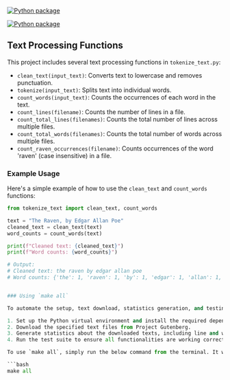 [![Python package](https://github.com/thammo4/qje5vf_DS5111su24_lab_01/actions/workflows/validations.yml/badge.svg)](https://github.com/thammo4/qje5vf_DS5111su24_lab_01/actions/workflows/validations.yml)

[![Python package](https://github.com/thammo4/qje5vf_DS5111su24_lab_01/actions/workflows/validations.yml/badge.svg)](https://github.com/thammo4/qje5vf_DS5111su24_lab_01/actions/workflows/validations.yml)
## Text Processing Functions

This project includes several text processing functions in `tokenize_text.py`:

- `clean_text(input_text)`: Converts text to lowercase and removes punctuation.
- `tokenize(input_text)`: Splits text into individual words.
- `count_words(input_text)`: Counts the occurrences of each word in the text.
- `count_lines(filename)`: Counts the number of lines in a file.
- `count_total_lines(filenames)`: Counts the total number of lines across multiple files.
- `count_total_words(filenames)`: Counts the total number of words across multiple files.
- `count_raven_occurrences(filename)`: Counts occurrences of the word 'raven' (case insensitive) in a file.

### Example Usage

Here's a simple example of how to use the `clean_text` and `count_words` functions:

```python
from tokenize_text import clean_text, count_words

text = "The Raven, by Edgar Allan Poe"
cleaned_text = clean_text(text)
word_counts = count_words(text)

print(f"Cleaned text: {cleaned_text}")
print(f"Word counts: {word_counts}")

# Output:
# Cleaned text: the raven by edgar allan poe
# Word counts: {'the': 1, 'raven': 1, 'by': 1, 'edgar': 1, 'allan': 1, 'poe': 1}


### Using `make all`

To automate the setup, text download, statistics generation, and testing processes, you can use the `make all` command. This command will:

1. Set up the Python virtual environment and install the required dependencies.
2. Download the specified text files from Project Gutenberg.
3. Generate statistics about the downloaded texts, including line and word counts for "The Raven" and total counts across all downloaded texts.
4. Run the test suite to ensure all functionalities are working correctly.

To use `make all`, simply run the below command from the terminal. It will download the texts, apply the basic metric gathering, perform testing with pytest, produce output from pylint linting process, and then clean up the directory by removing the text files downloaded from project gutenberg.

```bash
make all

